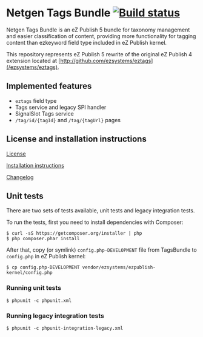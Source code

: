 Netgen Tags Bundle [![Build status](https://travis-ci.org/netgen/TagsBundle.png)](https://travis-ci.org/netgen/TagsBundle)
==================

Netgen Tags Bundle is an eZ Publish 5 bundle for taxonomy management and easier classification of content, providing more functionality for tagging content than ezkeyword field type included in eZ Publish kernel.

This repository represents eZ Publish 5 rewrite of the original eZ Publish 4 extension located at [http://github.com/ezsystems/eztags](/ezsystems/eztags).

Implemented features
--------------------

* `eztags` field type
* Tags service and legacy SPI handler
* SignalSlot Tags service
* `/tag/id/{tagId}` and `/tag/{tagUrl}` pages

License and installation instructions
-------------------------------------

[License](LICENSE)

[Installation instructions](Resources/doc/INSTALL.md)

[Changelog](Resources/doc/CHANGELOG.md)

Unit tests
----------

There are two sets of tests available, unit tests and legacy integration tests.

To run the tests, first you need to install dependencies with Composer:

    $ curl -sS https://getcomposer.org/installer | php
    $ php composer.phar install

After that, copy (or symlink) `config.php-DEVELOPMENT` file from TagsBundle to `config.php` in eZ Publish kernel:

    $ cp config.php-DEVELOPMENT vendor/ezsystems/ezpublish-kernel/config.php

### Running unit tests

    $ phpunit -c phpunit.xml

### Running legacy integration tests

    $ phpunit -c phpunit-integration-legacy.xml
